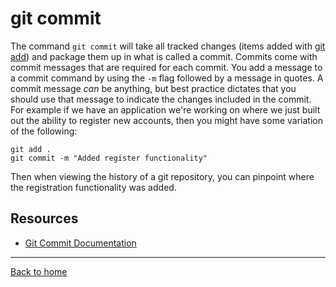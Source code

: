 # git commit
The command `git commit` will take all tracked changes (items added with [git add](./Add.md)) and package them up in what is called a commit.
Commits come with commit messages that are required for each commit. You add a message to a commit command by using the `-m` flag followed by a message in quotes.
A commit message _can_ be anything, but best practice dictates that you should use that message to indicate the changes included in the commit.
For example if we have an application we're working on where we just built out the ability to register new accounts, then you might have some variation of the following:
```
git add .
git commit -m "Added register functionality"
```
Then when viewing the history of a git repository, you can pinpoint where the registration functionality was added.
## Resources
- [Git Commit Documentation](https://git-scm.com/docs/git-commit)
---
[Back to home](../README.md)
